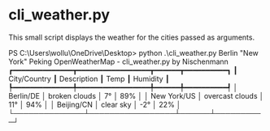 # cli_weather.py
This small script displays the weather for the cities passed as arguments.




PS C:\Users\wollu\OneDrive\Desktop> python .\cli_weather.py Berlin "New York" Peking
   OpenWeatherMap - cli_weather.py by Nischenmann
┏━━━━━━━━━━━━━━┳━━━━━━━━━━━━━━━━━┳━━━━━━┳━━━━━━━━━━┓
┃ City/Country ┃ Description     ┃ Temp ┃ Humidity ┃
┡━━━━━━━━━━━━━━╇━━━━━━━━━━━━━━━━━╇━━━━━━╇━━━━━━━━━━┩
│ Berlin/DE    │ broken clouds   │ 7°   │      89% │
│ New York/US  │ overcast clouds │ 11°  │      94% │
│ Beijing/CN   │ clear sky       │ -2°  │      22% │
└──────────────┴─────────────────┴──────┴──────────┘
